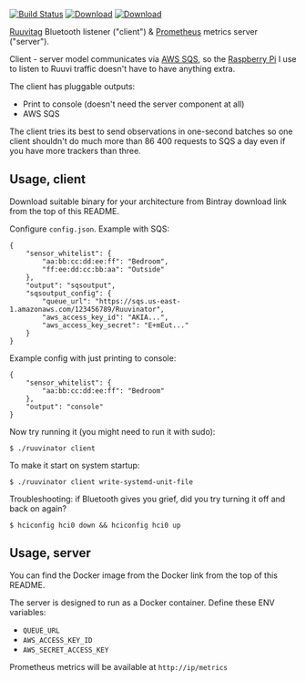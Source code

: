 [![Build Status](https://img.shields.io/travis/function61/ruuvinator.svg?style=for-the-badge)](https://travis-ci.org/function61/ruuvinator)
[![Download](https://img.shields.io/bintray/v/function61/ruuvinator/main.svg?style=for-the-badge&label=Download)](https://bintray.com/function61/ruuvinator/main/_latestVersion#files)
[![Download](https://img.shields.io/docker/pulls/fn61/ruuvinator.svg?style=for-the-badge)](https://hub.docker.com/r/fn61/ruuvinator/)

[Ruuvitag](https://shop.ruuvi.com/product/ruuvitag/) Bluetooth listener ("client") &
[Prometheus](https://prometheus.io/) metrics server ("server").

Client - server model communicates via [AWS SQS](https://aws.amazon.com/sqs/), so the
[Raspberry Pi](https://www.raspberrypi.org/) I use to listen to Ruuvi traffic doesn't have
to have anything extra.

The client has pluggable outputs:

- Print to console (doesn't need the server component at all)
- AWS SQS

The client tries its best to send observations in one-second batches so one client shouldn't
do much more than 86 400 requests to SQS a day even if you have more trackers than three.


Usage, client
-------------

Download suitable binary for your architecture from Bintray download link from the top of
this README.

Configure `config.json`. Example with SQS:

```
{
	"sensor_whitelist": {
		"aa:bb:cc:dd:ee:ff": "Bedroom",
		"ff:ee:dd:cc:bb:aa": "Outside"
	},
	"output": "sqsoutput",
	"sqsoutput_config": {
		"queue_url": "https://sqs.us-east-1.amazonaws.com/123456789/Ruuvinator",
		"aws_access_key_id": "AKIA...",
		"aws_access_key_secret": "E+mEut..."
	}
}
```

Example config with just printing to console:

```
{
	"sensor_whitelist": {
		"aa:bb:cc:dd:ee:ff": "Bedroom"
	},
	"output": "console"
}
```

Now try running it (you might need to run it with sudo):

```
$ ./ruuvinator client
```

To make it start on system startup:

```
$ ./ruuvinator client write-systemd-unit-file
```

Troubleshooting: if Bluetooth gives you grief, did you try turning it off and back on again?

```
$ hciconfig hci0 down && hciconfig hci0 up
```


Usage, server
-------------

You can find the Docker image from the Docker link from the top of this README.

The server is designed to run as a Docker container. Define these ENV variables:

- `QUEUE_URL`
- `AWS_ACCESS_KEY_ID`
- `AWS_SECRET_ACCESS_KEY`

Prometheus metrics will be available at `http://ip/metrics`
